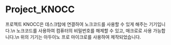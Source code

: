 # Project_KNOCC
프로젝트 KNOCC은 데스크탑에 연결하여 노크코드를 사용할 수 있게 해주는 기기입니다.\n
노크코드를 사용하여 컴퓨터의 비밀번호를 해제할 수 있고, 매크로로 사용 가능합니다.\n
위의 기기는 아두이노 프로 마이크로를 사용하여 제작되었습니다.
